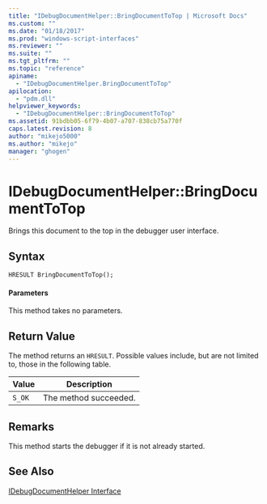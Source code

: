 ```yaml
---
title: "IDebugDocumentHelper::BringDocumentToTop | Microsoft Docs"
ms.custom: ""
ms.date: "01/18/2017"
ms.prod: "windows-script-interfaces"
ms.reviewer: ""
ms.suite: ""
ms.tgt_pltfrm: ""
ms.topic: "reference"
apiname: 
  - "IDebugDocumentHelper.BringDocumentToTop"
apilocation: 
  - "pdm.dll"
helpviewer_keywords: 
  - "IDebugDocumentHelper::BringDocumentToTop"
ms.assetid: 91bdbb05-6f79-4b07-a707-838cb75a770f
caps.latest.revision: 8
author: "mikejo5000"
ms.author: "mikejo"
manager: "ghogen"
---
```

# IDebugDocumentHelper::BringDocumentToTop
Brings this document to the top in the debugger user interface.  
  
## Syntax  
  
```  
HRESULT BringDocumentToTop();  
```  
  
#### Parameters  
 This method takes no parameters.  
  
## Return Value  
 The method returns an `HRESULT`. Possible values include, but are not limited to, those in the following table.  
  
|Value|Description|  
|-----------|-----------------|  
|`S_OK`|The method succeeded.|  
  
## Remarks  
 This method starts the debugger if it is not already started.  
  
## See Also  
 [IDebugDocumentHelper Interface](../../winscript/reference/idebugdocumenthelper-interface.md)